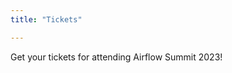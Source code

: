 ```yaml
---
title: "Tickets"

---
```


Get your tickets for attending Airflow Summit 2023!

<script src="https://js.tito.io/v2/with/ga4,hits" async></script>
<tito-widget event="airflowsummit/2023"></tito-widget>

